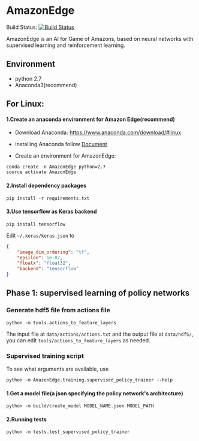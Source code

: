 # AmazonEdge

Build Status: [![Build Status](https://travis-ci.org/countstarlight/AmazonEdge.svg?branch=master)](https://travis-ci.org/countstarlight/AmazonEdge)

AmazonEdge is an AI for Game of Amazons, based on neural networks with supervised learning and reinforcement learning.

## Environment
* python 2.7
* Anaconda3(recommend)

## For Linux:
#### 1.Create an anaconda environment for Amazon Edge(recommend)

* Download Anaconda: https://www.anaconda.com/download/#linux

* Installing Anaconda follow [Document](https://conda.io/docs/user-guide/install/linux.html)

* Create an environment for AmazonEdge:

```shell
conda create -n AmazonEdge python=2.7
source activate AmazonEdge
```
#### 2.Install dependency packages
```shell
pip install -r requirements.txt
```
#### 3.Use tensorflow as Keras backend
```shell
pip install tensorflow
```
Edit `~/.keras/keras.json` to
```json
{
    "image_dim_ordering": "tf", 
    "epsilon": 1e-07, 
    "floatx": "float32", 
    "backend": "tensorflow"
}
```
## Phase 1: supervised learning of policy networks

### Generate hdf5 file from actions file
```shell
python -m tools.actions_to_feature_layers
```
The input file at `data/actions/actions.txt` and the output file at `data/hdf5/`, you can edit `tools/actions_to_feature_layers` as needed.
### Supervised training script

To see what arguments are available, use

```shell
python -m AmazonEdge.training.supervised_policy_trainer --help
```

#### 1.Get a model file(a json specifying the policy network's architecture)

```shell
python -m build/create_model MODEL_NAME.json MODEL_PATH
```

#### 2.Running tests
```shell
python -m tests.test_supervised_policy_trainer
```